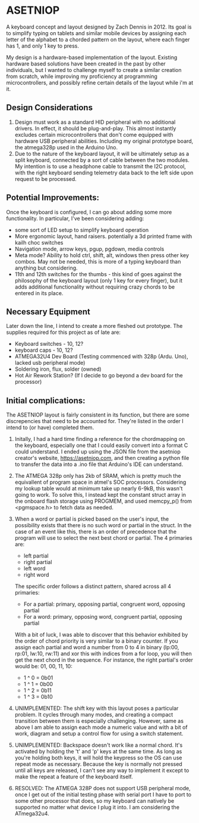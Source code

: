 # ASETNIOP
A keyboard concept and layout designed by Zach Dennis in 2012. Its goal is to simplify typing on tablets and similar mobile devices by assigning each letter of the alphabet to a chorded pattern on the layout, where each finger has 1, and only 1 key to press. 

My design is a hardware-based implementation of the layout. Existing hardware based solutions have been created in the past by other individuals, but I wanted to challenge myself to create a similar creation from scratch, while improving my proficiency at programming microcontrollers, and possibly refine certain details of the layout while i'm at it.

## Design Considerations
1. Design must work as a standard HID peripheral with no additional drivers. In effect, it should be plug-and-play. This almost instantly excludes certain microcontrollers that don't come equipped with hardware USB peripheral abilities. Including my original prototype board, the atmega328p used in the Arduino Uno.
2. Due to the nature of the keyboard layout, it will be ultimately setup as a split keyboard, connected by a sort of cable between the two modules. My intention is to use a headphone cable to transmit the I2C protocol, with the right keyboard sending telemetry data back to the left side upon request to be processed.


## Potential Improvements:
Once the keyboard is configured, I can go about adding some more functionality. In particular, I've been considering adding:
* some sort of LED setup to simplify keyboard operation
* More ergonomic layout, hand raisers. potentially a 3d printed frame with kailh choc switches
* Navigation mode, arrow keys, pgup, pgdown, media controls
* Meta mode? Ability to hold ctrl, shift, alt, windows then press other key combos. May not be needed, this is more of a typing keyboard than anything but considering.
* 11th and 12th switches for the thumbs - this kind of goes against the philosophy of the keyboard layout (only 1 key for every finger), but it adds additional functionality without requiring crazy chords to be entered in its place.



## Necessary Equipment
Later down the line, I intend to create a more fleshed out prototype. The supplies required for this project as of late are:
* Keyboard switches - 10, 12?
* keyboard caps - 10, 12?
* ATMEGA32U4 Dev Board (Testing commenced with 328p (Ardu. Uno), lacked usb peripheral mode)
* Soldering iron, flux, solder (owned)
* Hot Air Rework Station? (If I decide to go beyond a dev board for the processor)




## Initial complications: 
The ASETNIOP layout is fairly consistent in its function, but there are some discrepencies that need to be accounted for. They're listed in the order I intend to (or have) completed them.

1. Initally, I had a hard time finding a reference for the chordmapping on the keyboard, especially one that I could easily convert into a format C could understand. I ended up using the JSON file from the asetniop creator's website, https://asetniop.com, and then creating a python file to transfer the data into a .ino file that Arduino's IDE can understand.

2. The ATMEGA 328p only has 2kb of SRAM, which is pretty much the equivallent of program space in atmel's SOC processors. Considering my lookup table would at minimum take up nearly 6-9kB, this wasn't going to work. To solve this, I instead kept the constant struct array in the onboard flash storage using PROGMEM, and used memcpy_p() from <pgmspace.h> to fetch data as needed. 

3.  When a word or partial is picked based on the user's input, the possibility exists that there is no such word or partial in the struct.  In the case of an event like this, there is an order of precedence that the program will use to select the next best chord or partial. The 4 primaries are:
    * left partial
    * right partial
    * left word
    * right word 

    The specific order follows a distinct pattern, shared across all 4 primaries:
    - For a partial: primary, opposing partial, congruent word, opposing partial
    - For a word: primary, opposing word, congruent partial, opposing partial

    With a bit of luck, I was able to discover that this behavior exhibited by the order of chord priority is very similar to a binary counter. If you assign each partial and word a number from 0 to 4 in binary (lp:00, rp:01, lw:10, rw:11) and xor this with indices from a for loop, you will then get the next chord in the sequence. For instance, the right partial's order would be: 01, 00, 11, 10:
    * 1 ^ 0 = 0b01
    * 1 ^ 1 = 0b00
    * 1 ^ 2 = 0b11
    * 1 ^ 3 = 0b10

4. UNIMPLEMENTED: The shift key with this layout poses a particular problem. It cycles through many modes, and creating a compact transition between them is especially challenging. However, same as above I am able to assign each mode a numeric value and with a bit of work, diagram and setup a control flow for using a switch statement.

5. UNIMPLEMENTED: Backspace doesn't work like a normal chord. It's activated by holding the 't' and 'p' keys at the same time. As long as you're holding both keys, it will hold the keypress so the OS can use repeat mode as necessary. Because the key is normally not pressed until all keys are released, I can't see any way to implement it except to make the repeat a feature of the keyboard itself.

6. RESOLVED: The ATMEGA 328P does not support USB peripheral mode, once I get out of the initial testing phase with serial port I have to port to some other processor that does, so my keyboard can natively be supported no matter what device I plug it into. I am considering the ATmega32u4.
